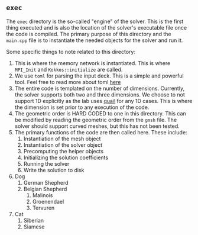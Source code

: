 ## `exec` 

The `exec` directory is the so-called "engine" of the solver. This is the first thing executed and is also the location of the solver's executable file once 
the code is compiled. The primary purpose of this directory and the `main.cpp` file is to instantiate the needed objects for the solver and run it. 

Some specific things to note related to this directory:

1. This is where the memory network is instantiated. This is where `MPI_Init` and `Kokkos::initialize` are called.
2. We use `toml` for parsing the input deck. This is a simple and powerful tool. Feel free to read more about toml [here](https://marzer.github.io/tomlplusplus/)
3. The entire code is templated on the number of dimensions. Currently, the solver supports both two and three dimensions. We choose to not support 1D explicitly as the lab uses [quail](https://github.com/IhmeGroup/quail) for any 1D cases. This is where the dimension is set prior to any execution of the code.
5. The geometric order is HARD CODED to one in this directory. This can be modified by reading the geometric order from the `gmsh` file. The solver should support curved meshes, but this has not been tested.
6. The primary functions of the code are then called here. These include:
    1. Instantiation of the mesh object
    2. Instantiation of the solver object
    3. Precomputing the helper objects
    4. Initializing the solution coefficients
    5. Running the solver
    6. Write the solution to disk
1. Dog
    1. German Shepherd
    2. Belgian Shepherd
        1. Malinois
        2. Groenendael
        3. Tervuren
2. Cat
    1. Siberian
    2. Siamese
